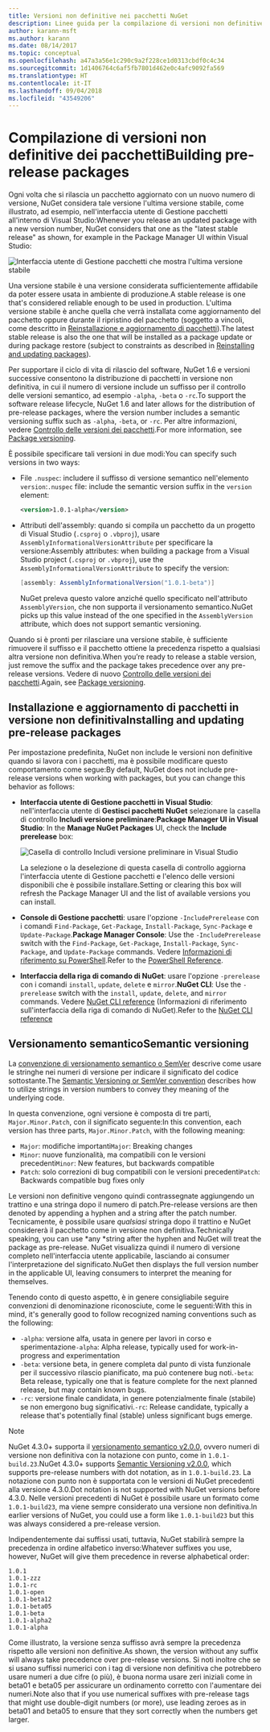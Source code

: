 ```yaml
---
title: Versioni non definitive nei pacchetti NuGet
description: Linee guida per la compilazione di versioni non definitive dei pacchetti
author: karann-msft
ms.author: karann
ms.date: 08/14/2017
ms.topic: conceptual
ms.openlocfilehash: a47a3a56e1c290c9a2f228ce1d0313cbdf0c4c34
ms.sourcegitcommit: 1d1406764c6af5fb7801d462e0c4afc9092fa569
ms.translationtype: HT
ms.contentlocale: it-IT
ms.lasthandoff: 09/04/2018
ms.locfileid: "43549206"
---
```

# <a name="building-pre-release-packages"></a><span data-ttu-id="b38c8-103">Compilazione di versioni non definitive dei pacchetti</span><span class="sxs-lookup"><span data-stu-id="b38c8-103">Building pre-release packages</span></span>

<span data-ttu-id="b38c8-104">Ogni volta che si rilascia un pacchetto aggiornato con un nuovo numero di versione, NuGet considera tale versione l'ultima versione stabile, come illustrato, ad esempio, nell'interfaccia utente di Gestione pacchetti all'interno di Visual Studio:</span><span class="sxs-lookup"><span data-stu-id="b38c8-104">Whenever you release an updated package with a new version number, NuGet considers that one as the "latest stable release" as shown, for example in the Package Manager UI within Visual Studio:</span></span>

![Interfaccia utente di Gestione pacchetti che mostra l'ultima versione stabile](media/Prerelease_01-LatestStable.png)

<span data-ttu-id="b38c8-106">Una versione stabile è una versione considerata sufficientemente affidabile da poter essere usata in ambiente di produzione.</span><span class="sxs-lookup"><span data-stu-id="b38c8-106">A stable release is one that's considered reliable enough to be used in production.</span></span> <span data-ttu-id="b38c8-107">L'ultima versione stabile è anche quella che verrà installata come aggiornamento del pacchetto oppure durante il ripristino del pacchetto (soggetto a vincoli, come descritto in [Reinstallazione e aggiornamento di pacchetti](../consume-packages/reinstalling-and-updating-packages.md)).</span><span class="sxs-lookup"><span data-stu-id="b38c8-107">The latest stable release is also the one that will be installed as a package update or during package restore (subject to constraints as described in [Reinstalling and updating packages](../consume-packages/reinstalling-and-updating-packages.md)).</span></span>

<span data-ttu-id="b38c8-108">Per supportare il ciclo di vita di rilascio del software, NuGet 1.6 e versioni successive consentono la distribuzione di pacchetti in versione non definitiva, in cui il numero di versione include un suffisso per il controllo delle versioni semantico, ad esempio `-alpha`, `-beta` o `-rc`.</span><span class="sxs-lookup"><span data-stu-id="b38c8-108">To support the software release lifecycle, NuGet 1.6 and later allows for the distribution of pre-release packages, where the version number includes a semantic versioning suffix such as `-alpha`, `-beta`, or `-rc`.</span></span> <span data-ttu-id="b38c8-109">Per altre informazioni, vedere [Controllo delle versioni dei pacchetti](../reference/package-versioning.md#pre-release-versions).</span><span class="sxs-lookup"><span data-stu-id="b38c8-109">For more information, see [Package versioning](../reference/package-versioning.md#pre-release-versions).</span></span>

<span data-ttu-id="b38c8-110">È possibile specificare tali versioni in due modi:</span><span class="sxs-lookup"><span data-stu-id="b38c8-110">You can specify such versions in two ways:</span></span>

- <span data-ttu-id="b38c8-111">File `.nuspec`: includere il suffisso di versione semantico nell'elemento `version`:</span><span class="sxs-lookup"><span data-stu-id="b38c8-111">`.nuspec` file: include the semantic version suffix in the `version` element:</span></span>

    ```xml
    <version>1.0.1-alpha</version>
    ```

- <span data-ttu-id="b38c8-112">Attributi dell'assembly: quando si compila un pacchetto da un progetto di Visual Studio (`.csproj` o `.vbproj`), usare `AssemblyInformationalVersionAttribute` per specificare la versione:</span><span class="sxs-lookup"><span data-stu-id="b38c8-112">Assembly attributes: when building a package from a Visual Studio project (`.csproj` or `.vbproj`), use the `AssemblyInformationalVersionAttribute` to specify the version:</span></span>

    ```cs
    [assembly: AssemblyInformationalVersion("1.0.1-beta")]
    ```

    <span data-ttu-id="b38c8-113">NuGet preleva questo valore anziché quello specificato nell'attributo `AssemblyVersion`, che non supporta il versionamento semantico.</span><span class="sxs-lookup"><span data-stu-id="b38c8-113">NuGet picks up this value instead of the one specified in the `AssemblyVersion` attribute, which does not support semantic versioning.</span></span>

<span data-ttu-id="b38c8-114">Quando si è pronti per rilasciare una versione stabile, è sufficiente rimuovere il suffisso e il pacchetto ottiene la precedenza rispetto a qualsiasi altra versione non definitiva.</span><span class="sxs-lookup"><span data-stu-id="b38c8-114">When you’re ready to release a stable version, just remove the suffix and the package takes precedence over any pre-release versions.</span></span> <span data-ttu-id="b38c8-115">Vedere di nuovo [Controllo delle versioni dei pacchetti](../reference/package-versioning.md#pre-release-versions).</span><span class="sxs-lookup"><span data-stu-id="b38c8-115">Again, see [Package versioning](../reference/package-versioning.md#pre-release-versions).</span></span>

## <a name="installing-and-updating-pre-release-packages"></a><span data-ttu-id="b38c8-116">Installazione e aggiornamento di pacchetti in versione non definitiva</span><span class="sxs-lookup"><span data-stu-id="b38c8-116">Installing and updating pre-release packages</span></span>

<span data-ttu-id="b38c8-117">Per impostazione predefinita, NuGet non include le versioni non definitive quando si lavora con i pacchetti, ma è possibile modificare questo comportamento come segue:</span><span class="sxs-lookup"><span data-stu-id="b38c8-117">By default, NuGet does not include pre-release versions when working with packages, but you can change this behavior as follows:</span></span>

- <span data-ttu-id="b38c8-118">**Interfaccia utente di Gestione pacchetti in Visual Studio**: nell'interfaccia utente di **Gestisci pacchetti NuGet** selezionare la casella di controllo **Includi versione preliminare**:</span><span class="sxs-lookup"><span data-stu-id="b38c8-118">**Package Manager UI in Visual Studio**: In the **Manage NuGet Packages** UI, check the **Include prerelease** box:</span></span>

    ![Casella di controllo Includi versione preliminare in Visual Studio](media/Prerelease_02-CheckPrerelease.png)

    <span data-ttu-id="b38c8-120">La selezione o la deselezione di questa casella di controllo aggiorna l'interfaccia utente di Gestione pacchetti e l'elenco delle versioni disponibili che è possibile installare.</span><span class="sxs-lookup"><span data-stu-id="b38c8-120">Setting or clearing this box will refresh the Package Manager UI and the list of available versions you can install.</span></span>

- <span data-ttu-id="b38c8-121">**Console di Gestione pacchetti**: usare l'opzione `-IncludePrerelease` con i comandi `Find-Package`, `Get-Package`, `Install-Package`, `Sync-Package` e `Update-Package`.</span><span class="sxs-lookup"><span data-stu-id="b38c8-121">**Package Manager Console**: Use the `-IncludePrerelease` switch with the `Find-Package`, `Get-Package`, `Install-Package`, `Sync-Package`, and `Update-Package` commands.</span></span> <span data-ttu-id="b38c8-122">Vedere [Informazioni di riferimento su PowerShell](../tools/powershell-reference.md).</span><span class="sxs-lookup"><span data-stu-id="b38c8-122">Refer to the [PowerShell Reference](../tools/powershell-reference.md).</span></span>

- <span data-ttu-id="b38c8-123">**Interfaccia della riga di comando di NuGet**: usare l'opzione `-prerelease` con i comandi `install`, `update`, `delete` e `mirror`.</span><span class="sxs-lookup"><span data-stu-id="b38c8-123">**NuGet CLI**: Use the `-prerelease` switch with the `install`, `update`, `delete`, and `mirror` commands.</span></span> <span data-ttu-id="b38c8-124">Vedere [NuGet CLI reference](../tools/nuget-exe-cli-reference.md) (Informazioni di riferimento sull'interfaccia della riga di comando di NuGet).</span><span class="sxs-lookup"><span data-stu-id="b38c8-124">Refer to the [NuGet CLI reference](../tools/nuget-exe-cli-reference.md)</span></span>

## <a name="semantic-versioning"></a><span data-ttu-id="b38c8-125">Versionamento semantico</span><span class="sxs-lookup"><span data-stu-id="b38c8-125">Semantic versioning</span></span>

<span data-ttu-id="b38c8-126">La [convenzione di versionamento semantico o SemVer](http://semver.org/spec/v1.0.0.html) descrive come usare le stringhe nei numeri di versione per indicare il significato del codice sottostante.</span><span class="sxs-lookup"><span data-stu-id="b38c8-126">The [Semantic Versioning or SemVer convention](http://semver.org/spec/v1.0.0.html) describes how to utilize strings in version numbers to convey they meaning of the underlying code.</span></span>

<span data-ttu-id="b38c8-127">In questa convenzione, ogni versione è composta di tre parti, `Major.Minor.Patch`, con il significato seguente:</span><span class="sxs-lookup"><span data-stu-id="b38c8-127">In this convention, each version has three parts, `Major.Minor.Patch`, with the following meaning:</span></span>

- <span data-ttu-id="b38c8-128">`Major`: modifiche importanti</span><span class="sxs-lookup"><span data-stu-id="b38c8-128">`Major`: Breaking changes</span></span>
- <span data-ttu-id="b38c8-129">`Minor`: nuove funzionalità, ma compatibili con le versioni precedenti</span><span class="sxs-lookup"><span data-stu-id="b38c8-129">`Minor`: New features, but backwards compatible</span></span>
- <span data-ttu-id="b38c8-130">`Patch`: solo correzioni di bug compatibili con le versioni precedenti</span><span class="sxs-lookup"><span data-stu-id="b38c8-130">`Patch`: Backwards compatible bug fixes only</span></span>

<span data-ttu-id="b38c8-131">Le versioni non definitive vengono quindi contrassegnate aggiungendo un trattino e una stringa dopo il numero di patch.</span><span class="sxs-lookup"><span data-stu-id="b38c8-131">Pre-release versions are then denoted by appending a hyphen and a string after the patch number.</span></span> <span data-ttu-id="b38c8-132">Tecnicamente, è possibile usare *qualsiasi* stringa dopo il trattino e NuGet considererà il pacchetto come in versione non definitiva.</span><span class="sxs-lookup"><span data-stu-id="b38c8-132">Technically speaking, you can use \*any \*string after the hyphen and NuGet will treat the package as pre-release.</span></span> <span data-ttu-id="b38c8-133">NuGet visualizza quindi il numero di versione completo nell'interfaccia utente applicabile, lasciando ai consumer l'interpretazione del significato.</span><span class="sxs-lookup"><span data-stu-id="b38c8-133">NuGet then displays the full version number in the applicable UI, leaving consumers to interpret the meaning for themselves.</span></span>

<span data-ttu-id="b38c8-134">Tenendo conto di questo aspetto, è in genere consigliabile seguire convenzioni di denominazione riconosciute, come le seguenti:</span><span class="sxs-lookup"><span data-stu-id="b38c8-134">With this in mind, it's generally good to follow recognized naming conventions such as the following:</span></span>

- <span data-ttu-id="b38c8-135">`-alpha`: versione alfa, usata in genere per lavori in corso e sperimentazione</span><span class="sxs-lookup"><span data-stu-id="b38c8-135">`-alpha`: Alpha release, typically used for work-in-progress and experimentation</span></span>
- <span data-ttu-id="b38c8-136">`-beta`: versione beta, in genere completa dal punto di vista funzionale per il successivo rilascio pianificato, ma può contenere bug noti.</span><span class="sxs-lookup"><span data-stu-id="b38c8-136">`-beta`: Beta release, typically one that is feature complete for the next planned release, but may contain known bugs.</span></span>
- <span data-ttu-id="b38c8-137">`-rc`: versione finale candidata, in genere potenzialmente finale (stabile) se non emergono bug significativi.</span><span class="sxs-lookup"><span data-stu-id="b38c8-137">`-rc`: Release candidate, typically a release that's potentially final (stable) unless significant bugs emerge.</span></span>

> [!Note]
> <span data-ttu-id="b38c8-138">NuGet 4.3.0+ supporta il [versionamento semantico v2.0.0](http://semver.org/spec/v2.0.0.html), ovvero numeri di versione non definitiva con la notazione con punto, come in `1.0.1-build.23`.</span><span class="sxs-lookup"><span data-stu-id="b38c8-138">NuGet 4.3.0+ supports [Semantic Versioning v2.0.0](http://semver.org/spec/v2.0.0.html), which supports pre-release numbers with dot notation, as in `1.0.1-build.23`.</span></span> <span data-ttu-id="b38c8-139">La notazione con punto non è supportata con le versioni di NuGet precedenti alla versione 4.3.0.</span><span class="sxs-lookup"><span data-stu-id="b38c8-139">Dot notation is not supported with NuGet versions before 4.3.0.</span></span> <span data-ttu-id="b38c8-140">Nelle versioni precedenti di NuGet è possibile usare un formato come `1.0.1-build23`, ma viene sempre considerato una versione non definitiva.</span><span class="sxs-lookup"><span data-stu-id="b38c8-140">In earlier versions of NuGet, you could use a form like `1.0.1-build23` but this was always considered a pre-release version.</span></span>

<span data-ttu-id="b38c8-141">Indipendentemente dai suffissi usati, tuttavia, NuGet stabilirà sempre la precedenza in ordine alfabetico inverso:</span><span class="sxs-lookup"><span data-stu-id="b38c8-141">Whatever suffixes you use, however, NuGet will give them precedence in reverse alphabetical order:</span></span>

    1.0.1
    1.0.1-zzz
    1.0.1-rc
    1.0.1-open
    1.0.1-beta12
    1.0.1-beta05
    1.0.1-beta
    1.0.1-alpha2
    1.0.1-alpha

<span data-ttu-id="b38c8-142">Come illustrato, la versione senza suffisso avrà sempre la precedenza rispetto alle versioni non definitive.</span><span class="sxs-lookup"><span data-stu-id="b38c8-142">As shown, the version without any suffix will always take precedence over pre-release versions.</span></span> <span data-ttu-id="b38c8-143">Si noti inoltre che se si usano suffissi numerici con i tag di versione non definitiva che potrebbero usare numeri a due cifre (o più), è buona norma usare zeri iniziali come in beta01 e beta05 per assicurare un ordinamento corretto con l'aumentare dei numeri.</span><span class="sxs-lookup"><span data-stu-id="b38c8-143">Note also that if you use numerical suffixes with pre-release tags that might use double-digit numbers (or more), use leading zeroes as in beta01 and beta05 to ensure that they sort correctly when the numbers get larger.</span></span>
